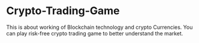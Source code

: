 # Crypto-Trading-Game
This is about working of Blockchain technology and crypto Currencies. You can play risk-free crypto trading game to better understand the market.
